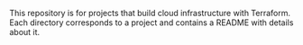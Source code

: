 This repository is for projects that build cloud infrastructure with Terraform.  
Each directory corresponds to a project and contains a README with details about it.  
